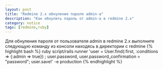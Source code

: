 ```yaml
---
layout: post
title: "Redmine 2.x обнуление пароля admin-a"
description: "Как обнулить пароль от admin-a в redmine 2.x"
category: notice
tags: [redmine,ruby]
---
```

Для обнуления пароля от пользователя admin в redmine 2.x выполните следующую команду из консоли находясь в директории с redmine
{% highlight bash %}
ruby script/rails runner 'user = User.find(:first, :conditions => {:admin => true}) ; user.password, user.password_confirmation = "password"; user.save!' -e production
{% endhighlight %}